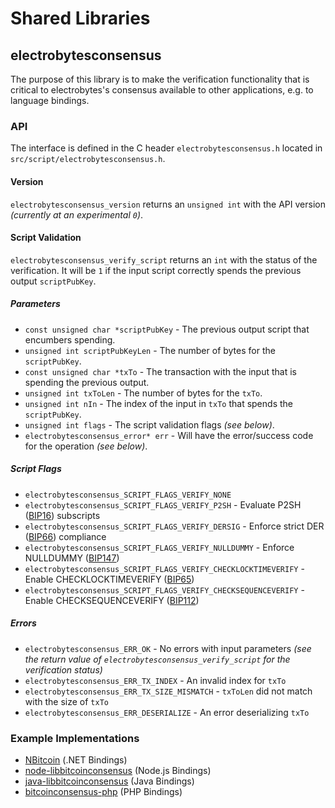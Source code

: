 Shared Libraries
================

## electrobytesconsensus

The purpose of this library is to make the verification functionality that is critical to electrobytes's consensus available to other applications, e.g. to language bindings.

### API

The interface is defined in the C header `electrobytesconsensus.h` located in  `src/script/electrobytesconsensus.h`.

#### Version

`electrobytesconsensus_version` returns an `unsigned int` with the API version *(currently at an experimental `0`)*.

#### Script Validation

`electrobytesconsensus_verify_script` returns an `int` with the status of the verification. It will be `1` if the input script correctly spends the previous output `scriptPubKey`.

##### Parameters
- `const unsigned char *scriptPubKey` - The previous output script that encumbers spending.
- `unsigned int scriptPubKeyLen` - The number of bytes for the `scriptPubKey`.
- `const unsigned char *txTo` - The transaction with the input that is spending the previous output.
- `unsigned int txToLen` - The number of bytes for the `txTo`.
- `unsigned int nIn` - The index of the input in `txTo` that spends the `scriptPubKey`.
- `unsigned int flags` - The script validation flags *(see below)*.
- `electrobytesconsensus_error* err` - Will have the error/success code for the operation *(see below)*.

##### Script Flags
- `electrobytesconsensus_SCRIPT_FLAGS_VERIFY_NONE`
- `electrobytesconsensus_SCRIPT_FLAGS_VERIFY_P2SH` - Evaluate P2SH ([BIP16](https://github.com/bitcoin/bips/blob/master/bip-0016.mediawiki)) subscripts
- `electrobytesconsensus_SCRIPT_FLAGS_VERIFY_DERSIG` - Enforce strict DER ([BIP66](https://github.com/bitcoin/bips/blob/master/bip-0066.mediawiki)) compliance
- `electrobytesconsensus_SCRIPT_FLAGS_VERIFY_NULLDUMMY` - Enforce NULLDUMMY ([BIP147](https://github.com/bitcoin/bips/blob/master/bip-0147.mediawiki))
- `electrobytesconsensus_SCRIPT_FLAGS_VERIFY_CHECKLOCKTIMEVERIFY` - Enable CHECKLOCKTIMEVERIFY ([BIP65](https://github.com/bitcoin/bips/blob/master/bip-0065.mediawiki))
- `electrobytesconsensus_SCRIPT_FLAGS_VERIFY_CHECKSEQUENCEVERIFY` - Enable CHECKSEQUENCEVERIFY ([BIP112](https://github.com/bitcoin/bips/blob/master/bip-0112.mediawiki))

##### Errors
- `electrobytesconsensus_ERR_OK` - No errors with input parameters *(see the return value of `electrobytesconsensus_verify_script` for the verification status)*
- `electrobytesconsensus_ERR_TX_INDEX` - An invalid index for `txTo`
- `electrobytesconsensus_ERR_TX_SIZE_MISMATCH` - `txToLen` did not match with the size of `txTo`
- `electrobytesconsensus_ERR_DESERIALIZE` - An error deserializing `txTo`

### Example Implementations
- [NBitcoin](https://github.com/NicolasDorier/NBitcoin/blob/master/NBitcoin/Script.cs#L814) (.NET Bindings)
- [node-libbitcoinconsensus](https://github.com/bitpay/node-libbitcoinconsensus) (Node.js Bindings)
- [java-libbitcoinconsensus](https://github.com/dexX7/java-libbitcoinconsensus) (Java Bindings)
- [bitcoinconsensus-php](https://github.com/Bit-Wasp/bitcoinconsensus-php) (PHP Bindings)
